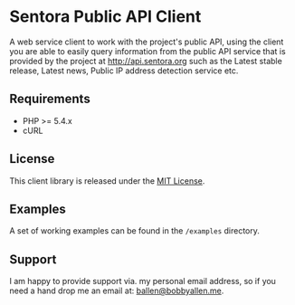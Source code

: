 Sentora Public API Client
=====

A web service client to work with the project's public API, using the client you are able to easily query information from the public
API service that is provided by the project at http://api.sentora.org such as the Latest stable release, Latest news, Public IP address detection service etc.

Requirements
------------

* PHP >= 5.4.x
* cURL

License
-------

This client library is released under the [MIT License](LICENSE).

Examples
--------

A set of working examples can be found in the ``/examples`` directory.

Support
-------

I am happy to provide support via. my personal email address, so if you need a hand drop me an email at: [ballen@bobbyallen.me]().
